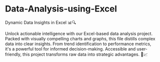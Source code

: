 # Data-Analysis-using-Excel
 Dynamic Data Insights in Excel 📊🔍

Unlock actionable intelligence with our Excel-based data analysis project. Packed with visually compelling charts and graphs, this file distills complex data into clear insights. From trend identification to performance metrics, it's a powerful tool for informed decision-making. Accessible and user-friendly, this project transforms raw data into strategic advantages. 🚀📈
